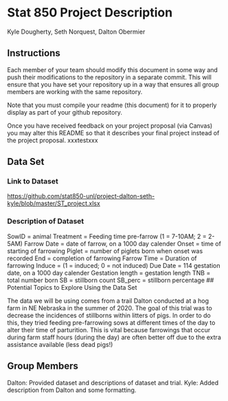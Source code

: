 Stat 850 Project Description
================
Kyle Dougherty, Seth Norquest, Dalton Obermier

## Instructions

Each member of your team should modify this document in some way and
push their modifications to the repository in a separate commit. This 
will ensure that you have set your repository up in a way that ensures
all group members are working with the same repository.

Note that you must compile your readme (this document) for it to
properly display as part of your github repository.

Once you have received feedback on your project proposal (via Canvas)
you may alter this README so that it describes your final project
instead of the project proposal.
xxxtestxxx

## Data Set

### Link to Dataset

<https://github.com/stat850-unl/project-dalton-seth-kyle/blob/master/ST_project.xlsx>

### Description of Dataset 

SowID = animal Treatment = Feeding time pre-farrow (1 = 7-10AM; 2 =
2-5AM) Farrow Date = date of farrow, on a 1000 day calender Onset = time
of starting of farrowing Piglet = number of piglets born when onset was
recorded End = completion of farrowing Farrow Time = Duration of
farrowing Induce = (1 = induced; 0 = not induced) Due Date = 114
gestation date, on a 1000 day calender Gestation length = gestation
length TNB = total number born SB = stillborn count SB_perc = stillborn
percentage \## Potential Topics to Explore Using the Data Set

The data we will be using comes from a trail Dalton conducted at a hog
farm in NE Nebraska in the summer of 2020. The goal of this trial was to
decrease the incidences of stillborns within litters of pigs. In order
to do this, they tried feeding pre-farrowing sows at different times of
the day to alter their time of parturition. This is vital because
farrowings that occur during farm staff hours (during the day) are often
better off due to the extra assistance available (less dead pigs!)

## Group Members

Dalton: Provided dataset and descriptions of dataset and trial. Kyle:
Added description from Dalton and some formatting.
